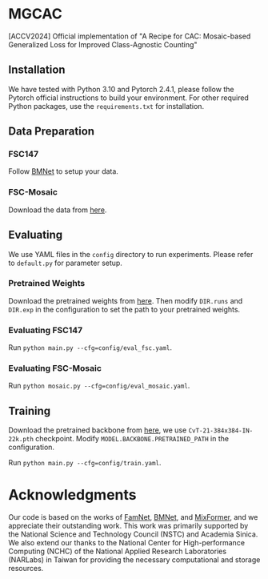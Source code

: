 # MGCAC
\[ACCV2024\] Official implementation of "A Recipe for CAC: Mosaic-based Generalized Loss for Improved Class-Agnostic Counting"

## Installation
We have tested with Python 3.10 and Pytorch 2.4.1, please follow the Pytorch official instructions to build your environment. For other required Python packages, use the `requirements.txt` for installation. 

## Data Preparation

### FSC147
Follow [BMNet](https://github.com/flyinglynx/Bilinear-Matching-Network?tab=readme-ov-file#data-preparation) to setup your data.

### FSC-Mosaic
Download the data from [here](https://drive.google.com/file/d/1EtoCo6TT_gpdGSL0pSkeNvHQEAErS6OU/view?usp=sharing). 

## Evaluating

We use YAML files in the `config` directory to run experiments. Please refer to `default.py` for parameter setup.

### Pretrained Weights
Download the pretrained weights from [here](https://drive.google.com/file/d/17jVlHF3NscQgbTlVQiud2eYut9SCKYfs/view?usp=sharing). Then modify `DIR.runs` and `DIR.exp` in the configuration to set the path to your pretrained weights.

### Evaluating FSC147
Run `python main.py --cfg=config/eval_fsc.yaml`.

### Evaluating FSC-Mosaic
Run `python mosaic.py --cfg=config/eval_mosaic.yaml`.

## Training
Download the pretrained backbone from [here](https://github.com/microsoft/CvT), we use `CvT-21-384x384-IN-22k.pth` checkpoint. Modify `MODEL.BACKBONE.PRETRAINED_PATH` in the configuration.

Run `python main.py --cfg=config/train.yaml`.

# Acknowledgments
Our code is based on the works of [FamNet](https://github.com/cvlab-stonybrook/LearningToCountEverything), [BMNet](https://github.com/flyinglynx/Bilinear-Matching-Network), and [MixFormer](https://github.com/MCG-NJU/MixFormer), and we appreciate their outstanding work. This work was primarily supported by the National Science and Technology Council (NSTC) and Academia Sinica. We also extend our thanks to the National Center for High-performance Computing (NCHC) of the National Applied Research Laboratories (NARLabs) in Taiwan for providing the necessary computational and storage resources.
